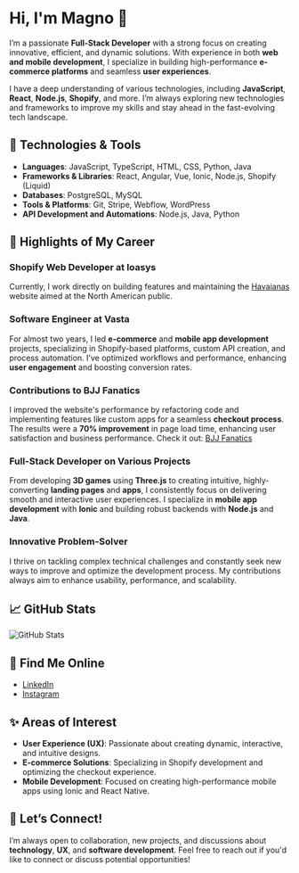 # Hi, I'm Magno 👋

I’m a passionate **Full-Stack Developer** with a strong focus on creating innovative, efficient, and dynamic solutions. With experience in both **web and mobile development**, I specialize in building high-performance **e-commerce platforms** and seamless **user experiences**.

I have a deep understanding of various technologies, including **JavaScript**, **React**, **Node.js**, **Shopify**, and more. I’m always exploring new technologies and frameworks to improve my skills and stay ahead in the fast-evolving tech landscape.

## 🚀 Technologies & Tools

- **Languages**: JavaScript, TypeScript, HTML, CSS, Python, Java
- **Frameworks & Libraries**: React, Angular, Vue, Ionic, Node.js, Shopify (Liquid)
- **Databases**: PostgreSQL, MySQL
- **Tools & Platforms**: Git, Stripe, Webflow, WordPress
- **API Development and Automations**: Node.js, Java, Python

## 🌟 Highlights of My Career

### **Shopify Web Developer at Ioasys**
Currently, I work directly on building features and maintaining the [Havaianas](https://www.havaianas.com) website aimed at the North American public.

### **Software Engineer at Vasta**
For almost two years, I led **e-commerce** and **mobile app development** projects, specializing in Shopify-based platforms, custom API creation, and process automation. I’ve optimized workflows and performance, enhancing **user engagement** and boosting conversion rates.

### **Contributions to BJJ Fanatics**
I improved the website's performance by refactoring code and implementing features like custom apps for a seamless **checkout process**. The results were a **70% improvement** in page load time, enhancing user satisfaction and business performance. Check it out: [BJJ Fanatics](https://bjjfanatics.com)

### **Full-Stack Developer on Various Projects**
From developing **3D games** using **Three.js** to creating intuitive, highly-converting **landing pages** and **apps**, I consistently focus on delivering smooth and interactive user experiences. I specialize in **mobile app development** with **Ionic** and building robust backends with **Node.js** and **Java**.

### **Innovative Problem-Solver**
I thrive on tackling complex technical challenges and constantly seek new ways to improve and optimize the development process. My contributions always aim to enhance usability, performance, and scalability.

## 📈 GitHub Stats

![GitHub Stats](https://github-readme-stats.vercel.app/api?username=magnosansil&show_icons=true&theme=dracula)

## 🔗 Find Me Online

- [LinkedIn](https://www.linkedin.com/in/magno-sansil)
- [Instagram](https://www.instagram.com/magnosansil)

## ✨ Areas of Interest

- **User Experience (UX)**: Passionate about creating dynamic, interactive, and intuitive designs.
- **E-commerce Solutions**: Specializing in Shopify development and optimizing the checkout experience.
- **Mobile Development**: Focused on creating high-performance mobile apps using Ionic and React Native.

## 💬 Let’s Connect!

I’m always open to collaboration, new projects, and discussions about **technology**, **UX**, and **software development**. Feel free to reach out if you'd like to connect or discuss potential opportunities!

